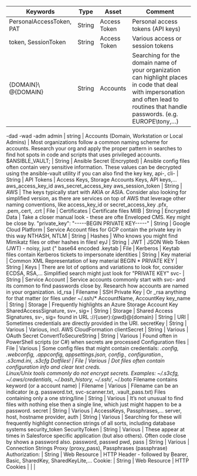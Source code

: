 Keywords                                                                                                                                                                                                                                                                        |  Type      |  Asset                                             |  Comment
--------------------------------------------------------------------------------------------------------------------------------------------------------------------------------------------------------------------------------------------------------------------------------|------------|----------------------------------------------------|----------------------------------------------------------------------------------------------------------------------------------------------------------------------------------------------------------------
PersonalAccessToken, PAT                                                                                                                                                                                                                                                        |  String    |  Access Token                                      |  Personal access tokens (API keys)
token, SessionToken                                                                                                                                                                                                                                                             |  String    |  Access Token                                      |  Various access or session tokens
{DOMAIN}\  @{DOMAIN}                                                                                                                                                                                                                                                             |  String    |  Accounts                                          |  Searching for the domain name of your organization can highlight places in code that deal with impersonation and often lead to routines that handle passwords. (e.g. EUROPE\tony,…)
-dad
-wad
-adm
admin                                                                                                                                                                                                                                                            |  string    |  Accounts 
(Domain, Workstation or 
Local Admins)  |  Most organizations follow a common naming scheme for accounts. Research your org and apply the proper pattern in searches to find hot spots in code and scripts that uses privileged accounts.
$ANSIBLE_VAULT;                                                                                                                                                                                                                                                                 |  String    |  Ansible Secret (Encrypted)                        |  Ansible config files often contain very sensitive information. These values can be decrypted using the ansible-vault utility if you can also find the key
key, api-, cli-                                                                                                                                                                                                                                                                 |  String    |  API Tokens                                        |  Access Keys, Storage Accounts Keys, API keys,…
aws_access_key_id
aws_secret_access_key
aws_session_token
                                                                                                                                                                                                                      |  String    |  AWS                                               |  The keys typically start with AKIA or ASIA.  Consider also looking for simplified version, as there are services on top of AWS that leverage other naming conventions, like access_key_id or secret_access_key
.pfx, .pem,.cert, .crt                                                                                                                                                                                                                                                          |  File      |  Certificates                                      |  Certificate files
MIIB                                                                                                                                                                                                                                                                            |  String    |  Encrypted Data                                    |  Take a closer manual look - these are ofte Enveloped CMS. Key might be close by.
"private_key":
"-----BEGIN PRIVATE KEY-----"                                                                                                                                                                                                                                    |  String    |  Google Cloud Platform                             |  Service Account files for GCP contain the private key in this way
NTHASH, NTLM                                                                                                                                                                                                                                                                    |  String    |  Hashes                                            |  Who knows you might find Mimikatz files or other hashes in files!
eyJ                                                                                                                                                                                                                                                                             |  String    |  JWT                                               |  JSON Web Token (JWT) - noisy,  just {" base64 encoded
.keytab                                                                                                                                                                                                                                                                         |  File      |  Kerberos                                          |  Keytab files contain Kerberos tickets to impersonate identities
<RSAKeyPair>
<RSAKeyValue>                                                                                                                                                                                                                                                      |  String    |  Key material                                      |  Common XML Representation of key material
BEGIN * PRIVATE KEY                                                                                                                                                                                                                                                             |  String    |  Keys                                              |  There are lot of options and variations to look for, consider ECDSA, RSA,…  Simplified search might just look for "PRIVATE KEY"
svc-                                                                                                                                                                                                                                                                            |  String    |  Service Account                                   |  Service accounts commonly start with svc- and its common to find passwords close by. Research how  accounts are named in your organization.
id_rsa                                                                                                                                                                                                                                                                          |  Filename  |  SSH Private Key                                   |  Or _rsa anything for that matter (or files under ~/.ssh/*
AccountName, AccountKey
key_name                                                                                                                                                                                                                                                |  String    |  Storage                                           |  Frequently highlights an Azure Storage Account Key
SharedAccessSignature,
sv=, sig=                                                                                                                                                                                                                                                |  String    |  Storage                                           |  Shared Access Signatures, sv-, sig= found in URL
://{user}:{pwd}@{domain}                                                                                                                                                                                                                                                        |  String    |  URI                                               |  Sometimes credentials are directly provided in the URI.
secretKey                                                                                                                                                                                                                                                                       |  String    |  Various                                           |  Various, incl. AWS CloudFormation
clientSecret                                                                                                                                                                                                                                                                    |  String    |  Various                                           |  OAuth Secret
ConvertToSecureString                                                                                                                                                                                                                                                           |  String    |  Various                                           |  Found often in PowerShell scripts (or C#) when secrets are processed
Configuration files                                                                                                                                                                                                                                                             |  File      |  Various                                           |  Some config files that might contain credentials: *.config, *.webconfig, *.appconfig, appsettings.json, config.*, configuration.*,  .s3cmd.ini, .s3cfg
Dotfiles!                                                                                                                                                                                                                                                                       |  File      |  Various                                           |  Dot files often contain configuration info and clear text creds.  
Linux/Unix tools commonly do not encrypt secrets.
Examples:  ~/.s3cfg, ~/.aws/credentials, ~/.bash_history, ~/.ssh/*, ~/.boto
Filename contains keyword 
(or a account name)                                                                                                                                                                                                                                  |  Filename  |  Various                                           |  Filename can be an indicator (e.g. password.txt, svc-scanner.txt,  .vault_pass.txt)
Files containing 
only a one string/line                                                                                                                                                                                                                                        |  String    |  Various                                           |  It’s not unusual to find files with nothing else then a single line,
which just might happen to be a password.
secret                                                                                                                                                                                                                                                                          |  String    |  Various                                           |  AccessKeys, Passphrases,…
server, host, hostname
provider, auth                                                                                                                                                                                                                                           |  String    |  Various                                           |  Searching for these will frequently highlight connection strings of all sorts, including database systems
security_token
SecurityToken                                                                                                                                                                                                                                                    |  String    |  Various                                           |  These  appear at times in Salesforce specific application (but also others). Often code close by shows a password also.
password, passwd
pwd, pass                                                                                                                                                                                                                                                      |  String    |  Various                                           |  Connection Strings
Proxy (proxy_pass), Passphrases (passphrase)
Authorization:                                                                                                                                                                                                                                                                  |  String    |  Web Resource                                      |  HTTP Header - followed by Bearer, Basic, SharedKey, SharedKeyLite,…
Cookie:                                                                                                                                                                                                                                                                         |  String    |  Web Resource                                      |  HTTP Cookies
                                                                                                                                                                                                                                                                                |            |                                                    |
